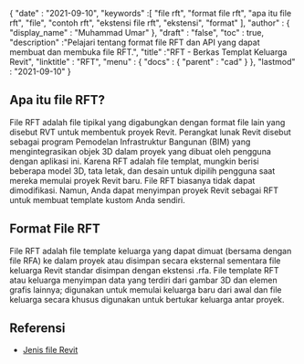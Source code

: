 {
  "date" : "2021-09-10",
  "keywords" :[ "file rft", "format file rft", "apa itu file rft", "file", "contoh rft", "ekstensi file rft", "ekstensi", "format" ],
  "author" : {
    "display_name" : "Muhammad Umar"
},
  "draft" : "false",
  "toc" : true,
  "description" :"Pelajari tentang format file RFT dan API yang dapat membuat dan membuka file RFT.",
  "title" :"RFT - Berkas Templat Keluarga Revit",
  "linktitle" : "RFT",
  "menu" : {
    "docs" : {
      "parent" : "cad"
}
},
  "lastmod" : "2021-09-10"
}

## Apa itu file RFT?
File RFT adalah file tipikal yang digabungkan dengan format file lain yang disebut RVT untuk membentuk proyek Revit. Perangkat lunak Revit disebut sebagai program Pemodelan Infrastruktur Bangunan (BIM) yang mengintegrasikan objek 3D dalam proyek yang dibuat oleh pengguna dengan aplikasi ini. Karena RFT adalah file templat, mungkin berisi beberapa model 3D, tata letak, dan desain untuk dipilih pengguna saat mereka memulai proyek Revit baru. File RFT biasanya tidak dapat dimodifikasi. Namun, Anda dapat menyimpan proyek Revit sebagai RFT untuk membuat template kustom Anda sendiri.


## Format File RFT
File RFT adalah file template keluarga yang dapat dimuat (bersama dengan file RFA) ke dalam proyek atau disimpan secara eksternal sementara file keluarga Revit standar disimpan dengan ekstensi .rfa. File template RFT atau keluarga menyimpan data yang terdiri dari gambar 3D dan elemen grafis lainnya; digunakan untuk memulai keluarga baru dari awal dan file keluarga secara khusus digunakan untuk bertukar keluarga antar proyek.


## Referensi

* [Jenis file Revit](https://www.autodesk.com/support/technical/article/caas/sfdcarticles/sfdcarticles/Revit-file-types.html)

